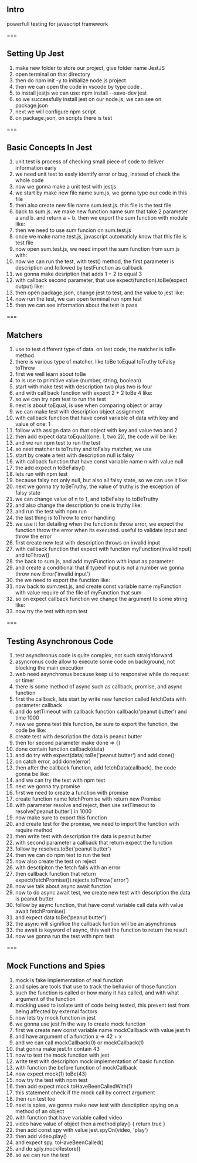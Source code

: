 ## Intro
powerfull testing for javascript framework

===

## Setting Up Jest
1. make new folder to store our project, give folder name JestJS
2. open terminal on that directory
3. then do npm init -y to initialize node.js project
4. then we can open the code in vscode by type code .
5. to install jestjs we can use: npm install --save-dev jest
6. so we successfully install jest on our node.js, we can see on package.json
7. next we will configure npm script
8. on package.json, on scripts there is test

===

## Basic Concepts In Jest
1. unit test is process of checking small piece of code to deliver information early
2. we need unit test to easly identify error or bug, instead of check the whole code
3. now we gonna make a unit test with jestjs
4. we start by make new file name sum.js, we gonna type our code in this file
5. then also create new file name sum.test.js. this file is the test file
6. back to sum.js. we make new function name sum that take 2 parameter a and b. and return a + b. then we export the sum function with module like:
7. then we need to use sum funcion on sum.test.js
8. once we make name.test.js, javascript automaticly know that this file is test file
9. now open sum.test.js, we need import the sum function from sum.js with:
10. now we can run the test, with test() method, the first parameter is description and followed by testFunction as callback
11. we gonna make desription that adds 1 + 2 to equal 3
12. with callback second parameter, that use expect(function).toBe(expect output) like: 
13. then open package.json, change jest to test, and the value to jest like: 
13. now run the test, we can open terminal run npm test
14. then we can see information about the test is pass

===

## Matchers
1. use to test different type of data. on last code, the matcher is toBe method
2. there is various type of matcher, like toBe toEqual toTruthy toFalsy toThrow
3. first we well learn about toBe
4. to is use to primitive value (number, string, boolean)
5. start with make test with description two plus two is four
6. and with call back function with expect 2 + 2 toBe 4 like: 
7. so we can try npm test to run the test
8. next is about toEqual, is use when comparing object or array
9. we can make test with description object assignment
10. with callback function that have const variable of data with key and value of one: 1
11. follow with assign data on that object with key and value two and 2
12. then add expect data toEqual({one: 1, two:2}), the code will be like: 
13. and we run npm test to run the test
14. so next matcher is toTruthy and toFalsy matcher, we use 
15. start by create a test with description null is falsy
16. with callback function that have const variable name n with value null
17. the add expect n toBeFalsy()
18. lets run with npm test
19. because falsy not only null, but also all falsy state, so we can use it like: 
20. next we gonna try toBeTruthy, the value of truthy is  the exception of falsy state
21. we can change value of n to 1, and toBeFalsy to toBeTruthy
22. and also change the description to one is truthy like: 
23. and run the test with npm run
24. the last thing is toThrow to error handling
25. we use it for detailing when the function is throw error, we expect the function throw the error when its executed. useful to validate input and throw the error
26. first create new test with description throws on invalid input
27. with callback function that expect with function myFunction(invalidInput) and toThrow()
28. the back to sum.js, and add mynFunction with input as parameter
29. and create a conditional that if typeof input is not a number we gonna throw new Error('invalid input')
30. the we need to export the function like:
31. now back to sum.test.js, and create const variable name myFunction with value require of the file of myFunction that sum
32. so on expect callback function we change the argument to some string like:
33. now try the test with npm test

===

## Testing Asynchronous Code
1. test asynchronus code is quite complex, not such straighforward
2. asyncronus code allow to execute some code on background, not blocking the main execution
3. web need asynchronus because keep ui to responsive while do request or timer
4. there is some method of async such as callback, promise, and async function
5. first the callback, lets start by write new function called fetchData with parameter callback
6. and do setTimeout with callback function callback('peanut butter') and time 1000
7. new we gonna test this function, be sure to export the function, the code be like: 
8. create test with description the data is peanut butter
9. then for second parameter make done => {}
10. done contain function callback(data)
11. and do try with expect(data) toBe('peanut butter') and add done()
12. on catch error, add done(error)
13. then after the callback function, add fetchData(callback). the code gonna be like: 
14. and we can try the test with npm test
15. next we gonna try promise
16. first we need to create a function with promise
17. create function name fetchPromise with return new Promise
18. with parameter resolve and reject, then use setTimeout to
resolve('peanut butter') in 1000
19. now make sure to export this function
20. and create test for the promise, we need to import the function with require method
21. then write test with description the data is peanut butter
22. with second parameter a callback that return expect the function
23. follow by resolves.toBe('peanut butter')
24. then we can do npm test to run the test
25. now also create the test on reject
22. with desctipiton the fetch fails with an error 
23. then callback function that return expect(fetchPromise()).rejects.toThrow('error')
24. now we talk about async await function
25. now to do async await test, we create new test with description the data is peanut butter
26. follow by async function, that have const variable call data with value await fetchPromise()
27. and expect data toBe('peanut butter')
28. the async will significe the callback funtion will be an asynchronus
29. the await is keyword of async, this wait the function to return the result
30. now we gonna run the test with npm test

===

## Mock Functions and Spies
1. mock is fake implementation of real function
2. and spies are tools that use to track the behavior of those function 
3. such the function is called or how many it has called, and with what argument of the function
4. mocking used to isolate unit of code being tested, this prevent test from being affected by external factors
5. now lets try mock function in jest
6. we gonna use jest.fn the way to create mock function
7. first we create new const variable name mockCallback with value jest.fn 
8. and have argument of a function x => 42 + x
9. and we can call mockCallback(0) or mockCallback(1)
10. that gonna make jest.fn contain 43
11. now to test the mock function with jest
12. write test with descripiton mock implementation of basic function
13. with function the before function of mockCallback
14. now expect mock(1) toBe(43)
15. now try the test with npm test
16. then add expect mock toHaveBeenCalledWith(1)
17. this statement check if the mock call by correct argument
18. then run test too
19. next is spies, we gonna make new test with desctiption spying on a method of an object
20. with function that have variable called video
21. video have value of object then a method play() { return true }
22. then add const spy with value jest.spyOn(video, 'play')
23. then add video.play()
24. and expect spy. toHaveBeenCalled()
25. and do sply.mockRestore()
26. so we can run the test